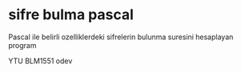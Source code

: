 # sifre bulma pascal
 Pascal ile belirli ozelliklerdeki sifrelerin bulunma suresini hesaplayan program
 
 YTU BLM1551 odev
